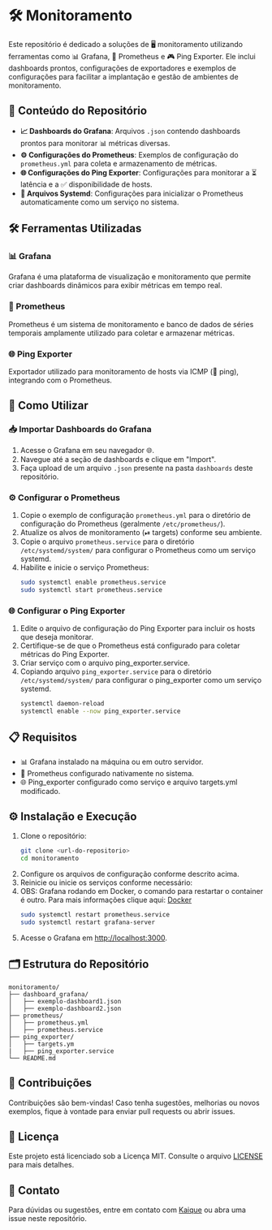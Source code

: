 # 🛠️ Monitoramento

Este repositório é dedicado a soluções de 🖥️ monitoramento utilizando ferramentas como 📊 Grafana, 📡 Prometheus e 🎮 Ping Exporter. Ele inclui dashboards prontos, configurações de exportadores e exemplos de configurações para facilitar a implantação e gestão de ambientes de monitoramento.

## 📂 Conteúdo do Repositório
- **📈 Dashboards do Grafana**:
  Arquivos `.json` contendo dashboards prontos para monitorar 📊 métricas diversas.
- **⚙️ Configurações do Prometheus**:
  Exemplos de configuração do `prometheus.yml` para coleta e armazenamento de métricas.
- **🌐 Configurações do Ping Exporter**:
  Configurações para monitorar a ⏳ latência e a ✅ disponibilidade de hosts.
- **📜 Arquivos Systemd**:
  Configurações para inicializar o Prometheus automaticamente como um serviço no sistema.

## 🛠️ Ferramentas Utilizadas

### 📊 Grafana
Grafana é uma plataforma de visualização e monitoramento que permite criar dashboards dinâmicos para exibir métricas em tempo real.

### 📡 Prometheus
Prometheus é um sistema de monitoramento e banco de dados de séries temporais amplamente utilizado para coletar e armazenar métricas.

### 🌐 Ping Exporter
Exportador utilizado para monitoramento de hosts via ICMP (🔢 ping), integrando com o Prometheus.

## 🚀 Como Utilizar

### 📥 Importar Dashboards do Grafana
1. Acesse o Grafana em seu navegador 🌐.
2. Navegue até a seção de dashboards e clique em "Import".
3. Faça upload de um arquivo `.json` presente na pasta `dashboards` deste repositório.

### ⚙️ Configurar o Prometheus
1. Copie o exemplo de configuração `prometheus.yml` para o diretório de configuração do Prometheus (geralmente `/etc/prometheus/`).
2. Atualize os alvos de monitoramento (⏯ targets) conforme seu ambiente.
3. Copie o arquivo `prometheus.service` para o diretório `/etc/systemd/system/` para configurar o Prometheus como um serviço systemd.
4. Habilite e inicie o serviço Prometheus:
   ```bash
   sudo systemctl enable prometheus.service
   sudo systemctl start prometheus.service
   ```

### 🌐 Configurar o Ping Exporter
1. Edite o arquivo de configuração do Ping Exporter para incluir os hosts que deseja monitorar.
2. Certifique-se de que o Prometheus está configurado para coletar métricas do Ping Exporter.
3. Criar serviço com o arquivo ping_exporter.service.
4. Copiando arquivo `ping_exporter.service` para o diretório `/etc/systemd/system/` para configurar o ping_exporter como um serviço systemd.
   ```bash
   systemctl daemon-reload
   systemctl enable --now ping_exporter.service 
   ```
## 📋 Requisitos
- 📊 Grafana instalado na máquina ou em outro servidor.
- 📡 Prometheus configurado nativamente no sistema.
- 🌐 Ping_exporter configurado como serviço e arquivo targets.yml modificado.
## ⚙️ Instalação e Execução
1. Clone o repositório:
   ```bash
   git clone <url-do-repositorio>
   cd monitoramento
   ```
2. Configure os arquivos de configuração conforme descrito acima.
3. Reinicie ou inicie os serviços conforme necessário:
4. OBS: Grafana rodando em Docker, o comando para restartar o container é outro. Para mais informações clique aqui: [Docker](mailto:<https://github.com/Kaiquejscosta/docker>)
   ```bash
   sudo systemctl restart prometheus.service
   sudo systemctl restart grafana-server
   ```
5. Acesse o Grafana em [http://localhost:3000](http://localhost:3000).

## 🗂️ Estrutura do Repositório
```
monitoramento/
├── dashboard_grafana/
│   ├── exemplo-dashboard1.json
│   ├── exemplo-dashboard2.json
├── prometheus/
│   ├── prometheus.yml
│   ├── prometheus.service
├── ping_exporter/
│   ├── targets.ym
|   ├── ping_exporter.service
└── README.md
```

## 🤝 Contribuições
Contribuições são bem-vindas! Caso tenha sugestões, melhorias ou novos exemplos, fique à vontade para enviar pull requests ou abrir issues.

## 📜 Licença
Este projeto está licenciado sob a Licença MIT. Consulte o arquivo [LICENSE](LICENSE) para mais detalhes.

## 📧 Contato
Para dúvidas ou sugestões, entre em contato com [Kaique](mailto:<www.linkedin.com/in/kaique-costa-0b25ba1b7>) ou abra uma issue neste repositório.
